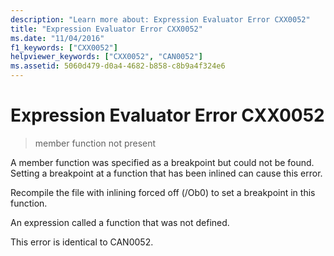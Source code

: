 ```yaml
---
description: "Learn more about: Expression Evaluator Error CXX0052"
title: "Expression Evaluator Error CXX0052"
ms.date: "11/04/2016"
f1_keywords: ["CXX0052"]
helpviewer_keywords: ["CXX0052", "CAN0052"]
ms.assetid: 5060d479-d0a4-4682-b858-c8b9a4f324e6
---
```

# Expression Evaluator Error CXX0052

> member function not present

A member function was specified as a breakpoint but could not be found. Setting a breakpoint at a function that has been inlined can cause this error.

Recompile the file with inlining forced off (/Ob0) to set a breakpoint in this function.

An expression called a function that was not defined.

This error is identical to CAN0052.
